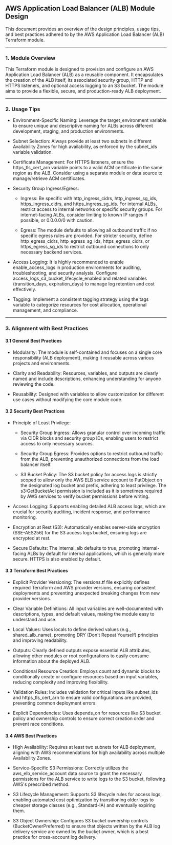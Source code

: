 ## AWS Application Load Balancer (ALB) Module Design
This document provides an overview of the design principles, usage tips, and best practices adhered to by the AWS Application Load Balancer (ALB) Terraform module.

---

### 1. Module Overview
This Terraform module is designed to provision and configure an AWS Application Load Balancer (ALB) as a reusable component. It encapsulates the creation of the ALB itself, its associated security group, HTTP and HTTPS listeners, and optional access logging to an S3 bucket. The module aims to provide a flexible, secure, and production-ready ALB deployment.

---

### 2. Usage Tips
- Environment-Specific Naming: Leverage the target_environment variable to ensure unique and descriptive naming for ALBs across different development, staging, and production environments.

- Subnet Selection: Always provide at least two subnets in different Availability Zones for high availability, as enforced by the subnet_ids variable validation.

- Certificate Management: For HTTPS listeners, ensure the https_tls_cert_arn variable points to a valid ACM certificate in the same region as the ALB. Consider using a separate module or data source to manage/retrieve ACM certificates.

- Security Group Ingress/Egress:

  - Ingress: Be specific with http_ingress_cidrs, http_ingress_sg_ids, https_ingress_cidrs, and https_ingress_sg_ids. For internal ALBs, restrict access to internal networks or specific security groups. For internet-facing ALBs, consider limiting to known IP ranges if possible, or 0.0.0.0/0 with caution.

  - Egress: The module defaults to allowing all outbound traffic if no specific egress rules are provided. For stricter security, define http_egress_cidrs, http_egress_sg_ids, https_egress_cidrs, or https_egress_sg_ids to restrict outbound connections to only necessary backend services.

- Access Logging: It is highly recommended to enable enable_access_logs in production environments for auditing, troubleshooting, and security analysis. Configure access_logs_s3_bucket_lifecycle_enabled and related variables (transition_days, expiration_days) to manage log retention and cost effectively.

- Tagging: Implement a consistent tagging strategy using the tags variable to categorize resources for cost allocation, operational management, and compliance.

---

### 3. Alignment with Best Practices

#### 3.1 General Best Practices
- Modularity: The module is self-contained and focuses on a single core responsibility (ALB deployment), making it reusable across various projects and environments.

- Clarity and Readability: Resources, variables, and outputs are clearly named and include descriptions, enhancing understanding for anyone reviewing the code.

- Reusability: Designed with variables to allow customization for different use cases without modifying the core module code.

#### 3.2 Security Best Practices
- Principle of Least Privilege:

  - Security Group Ingress: Allows granular control over incoming traffic via CIDR blocks and security group IDs, enabling users to restrict access to only necessary sources.

  - Security Group Egress: Provides options to restrict outbound traffic from the ALB, preventing unauthorized connections from the load balancer itself.

  - S3 Bucket Policy: The S3 bucket policy for access logs is strictly scoped to allow only the AWS ELB service account to PutObject on the designated log bucket and prefix, adhering to least privilege. The s3:GetBucketAcl permission is included as it is sometimes required by AWS services to verify bucket permissions before writing.

- Access Logging: Supports enabling detailed ALB access logs, which are crucial for security auditing, incident response, and performance monitoring.

- Encryption at Rest (S3): Automatically enables server-side encryption (SSE-AES256) for the S3 access logs bucket, ensuring logs are encrypted at rest.

- Secure Defaults: The internal_alb defaults to true, promoting internal-facing ALBs by default for internal applications, which is generally more secure. HTTPS is also enabled by default.

#### 3.3 Terraform Best Practices
- Explicit Provider Versioning: The versions.tf file explicitly defines required Terraform and AWS provider versions, ensuring consistent deployments and preventing unexpected breaking changes from new provider versions.

- Clear Variable Definitions: All input variables are well-documented with descriptions, types, and default values, making the module easy to understand and use.

- Local Values: Uses locals to define derived values (e.g., shared_alb_name), promoting DRY (Don't Repeat Yourself) principles and improving readability.

- Outputs: Clearly defined outputs expose essential ALB attributes, allowing other modules or root configurations to easily consume information about the deployed ALB.

- Conditional Resource Creation: Employs count and dynamic blocks to conditionally create or configure resources based on input variables, reducing complexity and improving flexibility.

- Validation Rules: Includes validation for critical inputs like subnet_ids and https_tls_cert_arn to ensure valid configurations are provided, preventing common deployment errors.

- Explicit Dependencies: Uses depends_on for resources like S3 bucket policy and ownership controls to ensure correct creation order and prevent race conditions.

#### 3.4 AWS Best Practices
- High Availability: Requires at least two subnets for ALB deployment, aligning with AWS recommendations for high availability across multiple Availability Zones.

- Service-Specific S3 Permissions: Correctly utilizes the aws_elb_service_account data source to grant the necessary permissions for the ALB service to write logs to the S3 bucket, following AWS's prescribed method.

- S3 Lifecycle Management: Supports S3 lifecycle rules for access logs, enabling automated cost optimization by transitioning older logs to cheaper storage classes (e.g., Standard-IA) and eventually expiring them.

- S3 Object Ownership: Configures S3 bucket ownership controls (BucketOwnerPreferred) to ensure that objects written by the ALB log delivery service are owned by the bucket owner, which is a best practice for cross-account log delivery.